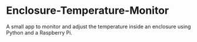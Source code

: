 # Enclosure-Temperature-Monitor
A small app to monitor and adjust the temperature inside an enclosure using Python and a Raspberry Pi.
